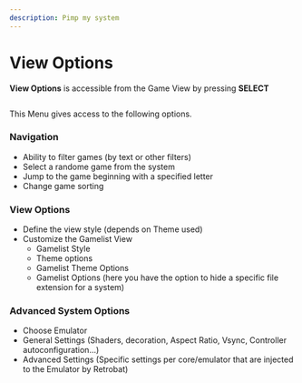 ```yaml
---
description: Pimp my system
---
```


# View Options

**View Options** is accessible from the Game View by pressing **SELECT**&#x20;

<figure><img src="https://i.imgur.com/3LAdx3p.png" alt=""><figcaption></figcaption></figure>

This Menu gives access to the following options.

### Navigation

* Ability to filter games (by text or other filters)
* Select a randome game from the system
* Jump to the game beginning with a specified letter
* Change game sorting

### View Options

* Define the view style (depends on Theme used)
* Customize the Gamelist View
  * Gamelist Style
  * Theme options
  * Gamelist Theme Options
  * Gamelist Options (here you have the option to hide a specific file extension for a system)

### Advanced System Options

* Choose Emulator
* General Settings (Shaders, decoration, Aspect Ratio, Vsync, Controller autoconfiguration...)
* Advanced Settings (Specific settings per core/emulator that are injected to the Emulator by Retrobat)
